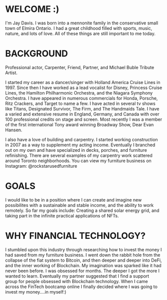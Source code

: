 # WELCOME :)

I'm Jay Davis.
I was born into a mennonite family in the conservative small town of Elmira Ontario.
I had a great childhood filled with sports, music, nature, and lots of love.
All of these things are still important to me today. 
 

# BACKGROUND


Professional actor, Carpenter, Friend, Partner, and Michael Buble Tribute Artist. 


 I started my career as a dancer/singer with Holland America Cruise Lines in 1997. Since then I have worked as a lead vocalist for Disney, Princess Cruise Lines, the Hamilton Philharmonic Orchestra, and the Niagara Symphony Orchestra. I have appeared in numerous commercials for Honda, Porsche, Ritz Crackers, and Target to name a few. I have acted in several tv shows like Titans, Designated Survivor, The Firm, and The Handmaids Tale. I have a varied and extensive resume in England, Germany, and Canada with over 100 professional credits on stage and screen.  Most recently I was a member of the first international Tony award winning Broadway Show, Dear Evan Hansen.

I also have a love of building and carpentry. I started working construction in 2007 as a way to supplement my acting income. Eventually I branched out on my own and have specialized in decks, porches, and furniture refinishing. There are several examples of my carpentry work scattered around Toronto neighborhoods. You can view my furniture business on Instagram: @rockstarusedfurniture



# GOALS

I would like to be in a position where I can create and imagine new possibilites with a sustainable and stable income, and the ability to work remotely. So far my goals include: Creating a shared solar energy grid, and taking part in the infinite practical applications of NFTs.




 # WHY FINANCIAL TECHNOLOGY?


I stumbled upon this industry through researching how to invest the money I had saved from my furniture business. I went down the rabbit hole from the collapse of the fiat system to Bitcoin, and then deeper and deeper into DeFi, and the inner working of Blockchain. My imagination was sparked like it had never been before. I was obsessed for months. The deeper I got the more I wanted to learn. Eventually my partner suggested that I find a support group for people obsessed with Blockchain technology. When I came across the FinTech bootcamp online I finally decided where I was going to invest my money....in myself:)
